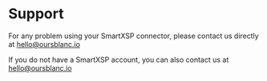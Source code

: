 # Support

For any problem using your SmartXSP connector, please contact us directly at hello@oursblanc.io

If you do not have a SmartXSP account, you can also contact us at hello@oursblanc.io
